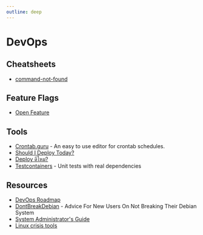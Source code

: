 ```yaml
---
outline: deep
---
```


# DevOps

## Cheatsheets

- [command-not-found](https://command-not-found.com)

## Feature Flags

- [Open Feature](https://openfeature.dev/)

## Tools

- [Crontab.guru](https://crontab.guru/) - An easy to use editor for crontab schedules.
- [Should I Deploy Today?](https://shouldideploy.today/)
- [Deploy ดีไหม?](https://deploydeemai.today/)
- [Testcontainers](https://testcontainers.com/) - Unit tests with real dependencies

## Resources

- [DevOps Roadmap](https://roadmap.sh/devops)
- [DontBreakDebian](https://wiki.debian.org/DontBreakDebian) - Advice For New Users On Not Breaking Their Debian System
- [System Administrator's Guide](https://docs.rockylinux.org/books/admin_guide/01-presentation/)
- [Linux crisis tools](https://www.brendangregg.com/blog/2024-03-24/linux-crisis-tools.html)
